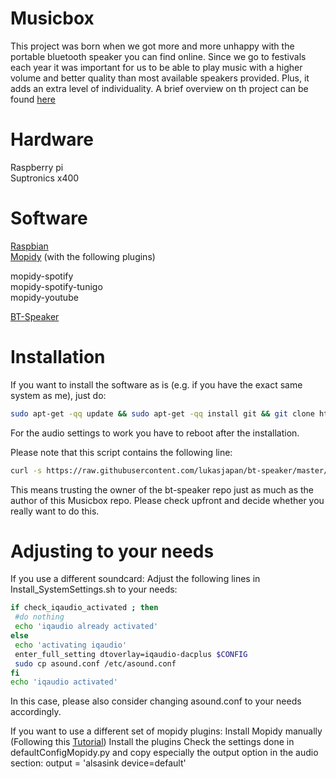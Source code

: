 # Musicbox
This project was born when we got more and more unhappy with the portable bluetooth speaker you can find online. Since we go to festivals each year it was important for us to be able to play music with a higher volume and better quality than most available speakers provided. Plus, it adds an extra level of individuality.
A brief overview on th project can be found [here](https://wiki.comakingspace.de/Project:Music_Station)

# Hardware
Raspberry pi<br>
Suptronics x400<br>

# Software
[Raspbian](https://www.raspberrypi.org/downloads/raspbian/)<br>
[Mopidy](https://www.mopidy.com/) (with the following plugins)<br>

   mopidy-spotify <br>
   mopidy-spotify-tunigo <br>
   mopidy-youtube<br>
   
[BT-Speaker](https://github.com/lukasjapan/bt-speaker)<br>

# Installation
If you want to install the software as is (e.g. if you have the exact same system as me), just do:
```bash
sudo apt-get -qq update && sudo apt-get -qq install git && git clone https://github.com/NitramLegov/Musicbox.git && cd Musicbox && sudo ./Install.sh
```
For the audio settings to work you have to reboot after the installation.

Please note that this script contains the following line:<br>
```bash
curl -s https://raw.githubusercontent.com/lukasjapan/bt-speaker/master/install.sh | sudo bash
```
This means trusting the owner of the bt-speaker repo just as much as the author of this Musicbox repo. Please check upfront and decide whether you really want to do this.

# Adjusting to your needs
If you use a different soundcard:
Adjust the following lines in Install_SystemSettings.sh to your needs:
```bash
if check_iqaudio_activated ; then
 #do nothing
 echo 'iqaudio already activated'
else
 echo 'activating iqaudio'
 enter_full_setting dtoverlay=iqaudio-dacplus $CONFIG
 sudo cp asound.conf /etc/asound.conf
fi
echo 'iqaudio activated'
```

In this case, please also consider changing asound.conf to your needs accordingly.

If you want to use a different set of mopidy plugins:
Install Mopidy manually (Following this [Tutorial](https://docs.mopidy.com/en/latest/installation/raspberrypi/))
Install the plugins
Check the settings done in defaultConfigMopidy.py and copy especially the output option in the audio section:
output = 'alsasink device=default'
